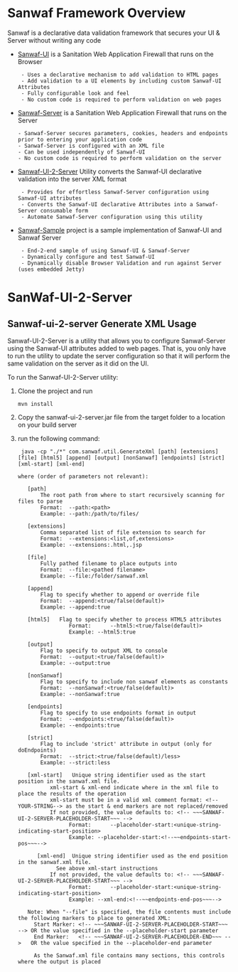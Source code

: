 # Sanwaf Framework Overview
 Sanwaf is a declarative data validation framework that secures your UI & Server without writing any code

- [Sanwaf-UI](https://github.com/bernardo1024/Sanwaf-UI) is a Sanitation Web Application Firewall that runs on the Browser
        
       - Uses a declarative mechanism to add validation to HTML pages
       - Add validation to a UI elements by including custom Sanwaf-UI Attributes
       - Fully configurable look and feel
       - No custom code is required to perform validation on web pages

-  [Sanwaf-Server](https://github.com/bernardo1024/Sanwaf-Server) is a Sanitation Web Application Firewall that runs on the Server
        
       - Sanwaf-Server secures parameters, cookies, headers and endpoints prior to entering your application code
       - Sanwaf-Server is configured with an XML file
       - Can be used independently of Sanwaf-UI
       - No custom code is required to perform validation on the server

- [Sanwaf-UI-2-Server](https://github.com/bernardo1024/Sanwaf-UI-2-Server) Utility converts the Sanwaf-UI declarative validation into the server XML format
        
       - Provides for effortless Sanwaf-Server configuration using Sanwaf-UI attributes
       - Converts the Sanwaf-UI declarative Attributes into a Sanwaf-Server consumable form
       - Automate Sanwaf-Server configuration using this utility

- [Sanwaf-Sample](https://github.com/bernardo1024/Sanwaf-Sample) project is a sample implementation of Sanwaf-UI and Sanwaf Server

       - End-2-end sample of using Sanwaf-UI & Sanwaf-Server
       - Dynamically configure and test Sanwaf-UI 
       - Dynamically disable Browser Validation and run against Server (uses embedded Jetty)

# SanWaf-UI-2-Server
Sanwaf-ui-2-server Generate XML Usage
-------------------------------------

Sanwaf-UI-2-Server is a utility that allows you to configure Sanwaf-Server using the Sanwaf-UI attributes added to web pages.  That is, you only have to run the utility to update the server configuration so that it will perform the same validation on the server as it did on the UI.

To run the Sanwaf-UI-2-Server utility:

1. Clone the project and run 
           
       mvn install 
        
3. Copy the sanwaf-ui-2-server.jar file from the target folder to a location on your build server
4. run the following command:

      	java -cp "./*" com.sanwaf.util.GenerateXml [path] [extensions] [file] [html5] [append] [output] [nonSanwaf] [endpoints] [strict] [xml-start] [xml-end]

       where (order of parameters not relevant):
        
          [path] 
              The root path from where to start recursively scanning for files to parse
              Format:  --path:<path>
              Example: --path:/path/to/files/

          [extensions]
              Comma separated list of file extension to search for
              Format:  --extensions:<list,of,extensions>
              Example: --extensions:.html,.jsp

          [file]
              Fully pathed filename to place outputs into
              Format:  --file:<pathed filename>
              Example: --file:/folder/sanwaf.xml

          [append]
              Flag to specify whether to append or override file
              Format:  --append:<true/false(default)>
              Example: --append:true

          [html5]	Flag to specify whether to process HTML5 attributes
			           Format:		--html5:<true/false(default)>
			           Example:	--html5:true

          [output]
              Flag to specify to output XML to console
              Format:  --output:<true/false(default)>
              Example: --output:true

          [nonSanwaf]
              Flag to specify to include non sanwaf elements as constants
              Format:  --nonSanwaf:<true/false(default)>
              Example: --nonSanwaf:true

          [endpoints]
              Flag to specify to use endpoints format in output
              Format:  --endpoints:<true/false(default)>
              Example: --endpoints:true

          [strict]
              Flag to include 'strict' attribute in output (only for doEndpoints)
              Format:  --strict:<true/false(default)/less>
              Example: --strict:less

          [xml-start]	Unique string identifier used as the start position in the sanwaf.xml file.
	           	 xml-start & xml-end indicate where in the xml file to place the results of the operation
	           	 xml-start must be in a valid xml comment format: <!--YOUR-STRING--> as the start & end markers are not replaced/removed
	           	 If not provided, the value defaults to: <!-- ~~~SANWAF-UI-2-SERVER-PLACEHOLDER-START~~~ -->
			           Format:		--placeholder-start:<unique-string-indicating-start-position>
			           Example:	--placeholder-start:<!--~~endpoints-start-pos~~~-->

	         [xml-end]	Unique string identifier used as the end position in the sanwaf.xml file.
	         	   See above xml-start instructions
	           	 If not provided, the value defaults to: <!-- ~~~SANWAF-UI-2-SERVER-PLACEHOLDER-START~~~ -->
			           Format:		--placeholder-start:<unique-string-indicating-start-position>
			           Example:	--xml-end:<!--~~endpoints-end-pos~~~-->
 
          Note: When "--file" is specified, the file contents must include the following markers to place to generated XML:
            Start Marker: <!-- ~~~SANWAF-UI-2-SERVER-PLACEHOLDER-START~~~ --> OR the value specified in the --placeholder-start parameter
            End Marker:   <!-- ~~~SANWAF-UI-2-SERVER-PLACEHOLDER-END~~~ -->   OR the value specified in the --placeholder-end parameter

            As the Sanwaf.xml file contains many sections, this controls where the output is placed
